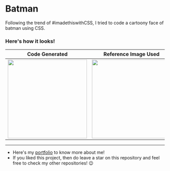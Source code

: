 # Batman
Following the trend of #imadethiswithCSS, I tried to code a cartoony face of batman using CSS.

### Here's how it looks!

| Code Generated | Reference Image Used |
|:--------------:|:--------------------:|
<img src="https://user-images.githubusercontent.com/77121931/229309866-cba838f1-82d9-4622-bb2e-072e6b9010cf.png" height="250" width="250"/>|<img src="https://user-images.githubusercontent.com/77121931/229309920-2baa0378-c7ae-459b-b622-aa9761c4457c.jpg" height="250" width="250"/>

---

- Here's my [portfolio](https://samitkapoor.netlify.app) to know more about me!
- If you liked this project, then do leave a star on this repository and feel free to check my other repositories! :wink:
